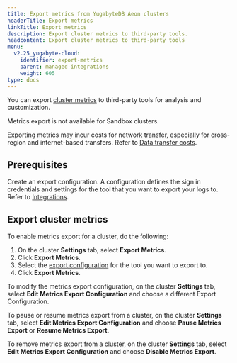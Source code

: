 ```yaml
---
title: Export metrics from YugabyteDB Aeon clusters
headerTitle: Export metrics
linkTitle: Export metrics
description: Export cluster metrics to third-party tools.
headcontent: Export cluster metrics to third-party tools
menu:
  v2.25_yugabyte-cloud:
    identifier: export-metrics
    parent: managed-integrations
    weight: 605
type: docs
---
```


You can export [cluster metrics](../overview/) to third-party tools for analysis and customization.

Metrics export is not available for Sandbox clusters.

Exporting metrics may incur costs for network transfer, especially for cross-region and internet-based transfers. Refer to [Data transfer costs](../../cloud-admin/cloud-billing-costs/#data-transfer-costs).

## Prerequisites

Create an export configuration. A configuration defines the sign in credentials and settings for the tool that you want to export your logs to. Refer to [Integrations](../managed-integrations).

## Export cluster metrics

To enable metrics export for a cluster, do the following:

1. On the cluster **Settings** tab, select **Export Metrics**.
1. Click **Export Metrics**.
1. Select the [export configuration](../managed-integrations/) for the tool you want to export to.
1. Click **Export Metrics**.

To modify the metrics export configuration, on the cluster **Settings** tab, select **Edit Metrics Export Configuration** and choose a different Export Configuration.

To pause or resume metrics export from a cluster, on the cluster **Settings** tab, select **Edit Metrics Export Configuration** and choose **Pause Metrics Export** or **Resume Metrics Export**.

To remove metrics export from a cluster, on the cluster **Settings** tab, select **Edit Metrics Export Configuration** and choose **Disable Metrics Export**.
